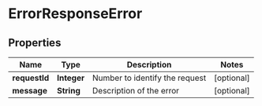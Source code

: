 # ErrorResponseError

## Properties
Name | Type | Description | Notes
------------ | ------------- | ------------- | -------------
**requestId** | **Integer** | Number to identify the request |  [optional]
**message** | **String** | Description of the error |  [optional]

